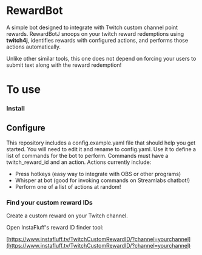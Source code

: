 # RewardBot

A simple bot designed to integrate with Twitch custom channel point rewards.  RewardBotJ snoops on your twitch reward redemptions using **twitch4j**, identifies rewards with configured actions, and performs those actions automatically.

Unlike other similar tools, this one does not depend on forcing your users to submit text along with the reward redemption!

# To use
### Install

## Configure

This repository includes a config.example.yaml file that should help you get started.  You will need to edit it and rename to config.yaml.  Use it to define a list of commands for the bot to perform.  Commands must have a twitch_reward_id and an action.  Actions currently include:

* Press hotkeys (easy way to integrate with OBS or other programs)
* Whisper at bot (good for invoking commands on Streamlabs chatbot!)
* Perform one of a list of actions at random!

### Find your custom reward IDs
Create a custom reward on your Twitch channel.

Open InstaFluff's reward ID finder tool:

[https://www.instafluff.tv/TwitchCustomRewardID/?channel=yourchannel](https://www.instafluff.tv/TwitchCustomRewardID/?channel=yourchannel)